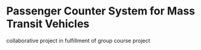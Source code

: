 # Passenger Counter System for Mass Transit Vehicles

collaborative project in fulfillment of group course project
